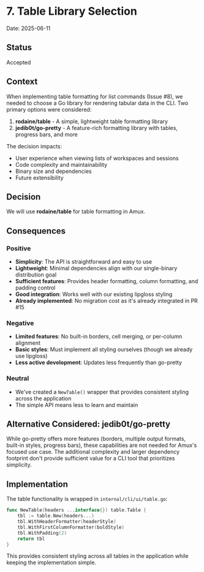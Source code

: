 # 7. Table Library Selection

Date: 2025-06-11

## Status

Accepted

## Context

When implementing table formatting for list commands (Issue #8), we needed to choose a Go library for rendering
tabular data in the CLI. Two primary options were considered:

1. **rodaine/table** - A simple, lightweight table formatting library
2. **jedib0t/go-pretty** - A feature-rich formatting library with tables, progress bars, and more

The decision impacts:

- User experience when viewing lists of workspaces and sessions
- Code complexity and maintainability
- Binary size and dependencies
- Future extensibility

## Decision

We will use **rodaine/table** for table formatting in Amux.

## Consequences

### Positive

- **Simplicity**: The API is straightforward and easy to use
- **Lightweight**: Minimal dependencies align with our single-binary distribution goal
- **Sufficient features**: Provides header formatting, column formatting, and padding control
- **Good integration**: Works well with our existing lipgloss styling
- **Already implemented**: No migration cost as it's already integrated in PR #15

### Negative

- **Limited features**: No built-in borders, cell merging, or per-column alignment
- **Basic styles**: Must implement all styling ourselves (though we already use lipgloss)
- **Less active development**: Updates less frequently than go-pretty

### Neutral

- We've created a `NewTable()` wrapper that provides consistent styling across the application
- The simple API means less to learn and maintain

## Alternative Considered: jedib0t/go-pretty

While go-pretty offers more features (borders, multiple output formats, built-in styles, progress bars), these
capabilities are not needed for Amux's focused use case. The additional complexity and larger dependency footprint
don't provide sufficient value for a CLI tool that prioritizes simplicity.

## Implementation

The table functionality is wrapped in `internal/cli/ui/table.go`:

```go
func NewTable(headers ...interface{}) table.Table {
    tbl := table.New(headers...)
    tbl.WithHeaderFormatter(headerStyle)
    tbl.WithFirstColumnFormatter(boldStyle)
    tbl.WithPadding(2)
    return tbl
}
```

This provides consistent styling across all tables in the application while keeping the implementation simple.
